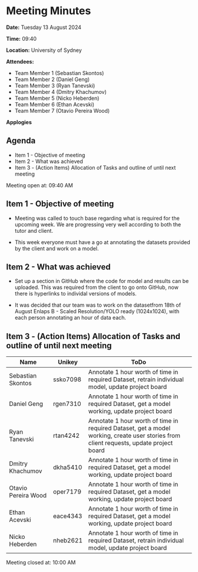 # Meeting Minutes

**Date:** Tuesday 13 August 2024

**Time:** 09:40 

**Location:** University of Sydney

**Attendees:**

* Team Member 1 (Sebastian Skontos)
* Team Member 2 (Daniel Geng)
* Team Member 3 (Ryan Tanevski)
* Team Member 4 (Dmitry Khachumov)
* Team Member 5 (Nicko Heberden)
* Team Member 6 (Ethan Acevski)
* Team Member 7 (Otavio Pereira Wood)


**Applogies**


## Agenda

* Item 1 - Objective of meeting
* Item 2 - What was achieved
* Item 3 - (Action Items) Allocation of Tasks and outline of until next meeting

Meeting open at: 09:40 AM

## Item 1 - Objective of meeting

* Meeting was called to touch base regarding what is required for the upcoming week. We are progressing very well according to both the tutor and client.

* This week everyone must have a go at annotating the datasets provided by the client and work on a model. 


## Item 2 - What was achieved

* Set up a section in GitHub where the code for model and results can be uploaded. This was required from the client to go onto GitHub, now there is hyperlinks to individal versions of models.

* It was decided that our team was to work on the datasetfrom 18th of August Enlaps B - Scaled Resolution/YOLO ready (1024x1024), with each person annotating an hour of data each.


## Item 3 - (Action Items) Allocation of Tasks and outline of until next meeting

| Name | Unikey | ToDo |
|--|--|--|
| Sebastian Skontos | ssko7098 | Annotate 1 hour worth of time in required Dataset, retrain individual model, update project board |
| Daniel Geng | rgen7310 | Annotate 1 hour worth of time in required Dataset, get a model working, update project board |
| Ryan Tanevski | rtan4242 | Annotate 1 hour worth of time in required Dataset, get a model working, create user stories from client requests, update project board|
| Dmitry Khachumov | dkha5410 | Annotate 1 hour worth of time in required Dataset, get a model working, update project board |
| Otavio Pereira Wood | oper7179 | Annotate 1 hour worth of time in required Dataset, get a model working, update project board |
| Ethan Acevski | eace4343 | Annotate 1 hour worth of time in required Dataset, get a model working, update project board |
| Nicko Heberden | nheb2621 | Annotate 1 hour worth of time in required Dataset, retrain individual model, update project board |

Meeting closed at:  10:00 AM
